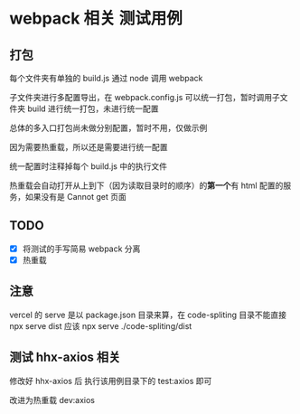 # webpack 相关 测试用例

## 打包

每个文件夹有单独的 build.js 通过 node 调用 webpack

子文件夹进行多配置导出，在 webpack.config.js 可以统一打包，暂时调用子文件夹 build 进行统一打包，未进行统一配置

总体的多入口打包尚未做分别配置，暂时不用，仅做示例

因为需要热重载，所以还是需要进行统一配置

统一配置时注释掉每个 build.js 中的执行文件

热重载会自动打开从上到下（因为读取目录时的顺序）的**第一个**有 html 配置的服务，如果没有是 Cannot get 页面

## TODO

- [x] 将测试的手写简易 webpack 分离
- [x] 热重载

## 注意

vercel 的 serve 是以 package.json 目录来算，在 code-spliting 目录不能直接 npx serve dist 应该 npx serve ./code-spliting/dist

## 测试 hhx-axios 相关

修改好 hhx-axios 后 执行该用例目录下的 test:axios 即可

改进为热重载 dev:axios
